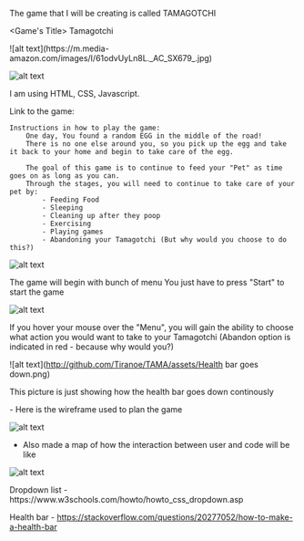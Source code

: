 
The game that I will be creating is called TAMAGOTCHI

<Game's Title> Tamagotchi

<Screentshots>
![alt text](https://m.media-amazon.com/images/I/61odvUyLn8L._AC_SX679_.jpg)

![alt text](https://twitter.com/lord_arse/status/1369422271115362305)

<Technologies Used> I am using HTML, CSS, Javascript.

<Getting Started>
    Link to the game: 


    Instructions in how to play the game:
        One day, You found a random EGG in the middle of the road!
        There is no one else around you, so you pick up the egg and take it back to your home and begin to take care of the egg.

        The goal of this game is to continue to feed your "Pet" as time goes on as long as you can. 
        Through the stages, you will need to continue to take care of your pet by:
            - Feeding Food
            - Sleeping
            - Cleaning up after they poop
            - Exercising
            - Playing games
            - Abandoning your Tamagotchi (But why would you choose to do this?)

    
![alt text](http://github.com/Tiranoe/TAMA/assets/Beginning.png)

The game will begin with bunch of menu
    You just have to press "Start" to start the game

    
![alt text](http://github.com/Tiranoe/TAMA/assets/Options.png)

If you hover your mouse over the "Menu", you will gain the ability to choose what action you would want to take to your Tamagotchi
(Abandon option is indicated in red - because why would you?)
    
    
![alt text](http://github.com/Tiranoe/TAMA/assets/Health bar goes down.png)

This picture is just showing how the health bar goes down continously
    
    

<Next Steps>
    - Here is the wireframe used to plan the game

![alt text](https://viewer.diagrams.net/?tags=%7B%7D&highlight=0000ff&edit=_blank&layers=1&nav=1&title=Wireframe.drawio#R7VpZl6JKEv41njPzcPsgKCWPyapeccUF31iyIFltQBF%2B%2FQSKpTberrozVV0z08URzYyMyIyMLzIjF1uMEB6VxNi5amzjoEVT9rHFiC2a5josfFeE4kzoPNFngpMQ%2B0xqXwkLUuKaSNXUPbFxeseYxXGQkd090YqjCFvZHc1Ikji%2FZ3uOg%2FtWd4aDG4SFZQRN6prYmXum9rrUld7HxHEvLbepuiQ0Lsw1IXUNO85vSIzUYoQkjrNzKjwKOKhsd7HLWU7%2Bi9IXxRIcZW8R%2BK5HBi0eFrqzLJ8kQmyxXP9R13Iwgn3d4VrZrLhYIHdJhhc7w6ryOYDcYng3CwPItSFppLuz3Z%2FJEUNT%2FDMJAiEO4uQkztgG7j1bQE%2BzJPbxTQlr9bD5DCXNnlzUwkmGjzekumcKjkOcJQWw1KVsbeTi4j11Pr9ixnRqmnuD1wvRqP3Eean6akpI1Nb8G5btNCyr4mjfsG6akzAwIlwZLo6yRV1CQd5ySWCPjCLeV8qmmWH5lxzvxgkpgd%2B4wADFSVYPH4a641hUknWdCU6BZ3oxdfsHkmoc7xhHRppdtImDwNilxDzpVwmGRuKQiI%2BzLA5rpndA8ukHJOkmku1HSL4wvjuS3QaS0hEnFklxA03oY9Zw9Sg%2Bw3szLmqSERAngmyAnyuxykgEph5Uk0Ni21XNfAqjj0TO6MQmdq6Ued3%2FihSD%2BHNwmmFcEMRQA7%2BLSZSd7NHl4QMWEqhv3VYXdBUg377m4VOxJ5kQR6C%2BQU4AYsA%2Fx5UP8EmcGZlhvnhnE%2BqfDoPX8a8BZ96IN%2FNRcLMNuGUMExtNyXFstwS6hagv3N8fd%2FazcX9q4C4E2IiAtNx9Af7%2BgHOfDfhlifmzxc9HhOf%2Fo%2BhMd94IIvdhIDZXsNPAqDRWjBB%2FTddvHL0vY%2BF1T%2Fi88Uo3oF4EGH9Nzu8K73%2FLMqzNNNBGPBqLk%2FHvjHcVhGQjJEEF0wonthEZQA4MEwc8BBInifeRfbPJlmUOnh%2FC14Ozg3dym09fxbWb%2B%2B5mUHeNXZUk4enwhz%2F9oss5BvXoUOPiJKPK0NM4JRmJK2cx6%2Fja8KIs3r0dlweI1rqJNsDfYtA5S8s5NmG%2BE5Z%2BoMy9mYQQv5kvh7NVgDprFCN41tWXmCMkOQjNlt2hNtPR9eF5zW8rHrp9OkAeICTkPELj9VJ0VQvkkdCbOGg2GxZorU22B2a4VnxBdEELeqLN4j8lSHW4cRn10CoCs8sTxfGKrcwqUsmJsTTiRX22mB6HpUb3ybQ7dYT5jPPSdLPuOQX25QXIqOLWF1g%2Bdd2Dsyq%2FK%2FtDNsXVaoGPklAem2LvaK5zW02B0hOWEfO8gdToO9oM4Pdp2%2BuFs1M%2Fx%2FPw2kl4p%2FBCCUqr78o%2BWmUQhA5gG0nirRzEB2rlbDQ%2FVZ8dZK%2F9tSbjTZG6E6svbNHTn7lsc1C8U6eSRj0fpTQ3ynnseotBMPA8Xwfp9UEpWa3YFCTg4niH58seKXccFTm8rq2QIyK1ggM4cZ93dToLbIEn27W9Mz2KPD3toWRA%2BN1WpMiqXI1VqZ3P6FVsLF3WClca9rtLndklehn4A69XKS0eO5PIzSylHdiK5GClnZqRymKoQV%2FPD3q4ZKu8uV5R%2BqJHBn2HBZ7cVlJu4Mu%2BSQ%2BDgeyOlwIvmgykxeVeLdqeKkrHgajTI0%2BixppOq4vcUT10VEkvr94xoY5jMW6PvbgYF8gZCPXrdZxpf%2Bhvvd1iLukv%2BljhPJwuhrHdn%2BcT0jvYjM2MIqschVyxLXrHieZ3RyUqRuWgGG1AnrRLvO5S%2BsbJQN67qVfabsaeFQbQh%2BBgEr7YKjqrr4cHezPjBmRwtQH087ZNoO1rm%2Bx1mstGjOtaQu848tABrN4x18e9Ve465oYfaxpFjP6cssT4MKK7oOfZVqNwfDAXXEffoIO66OQjup2NimubFjNfbNc6Nwhdyu4jdlRwe6vouluFI9tF1zOr%2BVOR81Ep7VWBK1f9IN8uuAX0CfQfetvVMNgSFXACTMWdCKi7tsIVK4U7mIDp7Ky%2Fs1TcA9BLQ%2BHygTTWxgTFKzrYQzuMVfhneak9nvjBHnRyzXAcLJZgn8pXhO7OWM9YVRxKYFlqIun0XNxKqibLE9HPVU%2FtAB70RFzxqoho1ddv6oP2mVW2BWxu6vPv6tPQq%2FVNCepV%2BGhLip0rq8LYbIOttC3APk5tQ9ZYd0tbkQGr1XAOfa%2F4R2EAoyPOVX9WqN6sU7Uz9mdHdbmENlChlk53oumd8VLKVVEv5uAPl%2FrANp69bgdmNL%2Bpb35fn%2FZqfYdK9xHzwBcrHxW4kz8u%2Fbly5juPt9P406Bc5DqWInsGvaIGympfjXSLwOwlT50qFlSf99ia0U%2FcN%2BbpbnvGPNieddrfaLYZkDvcRwXk5vFpIyCfgmMVZ08711cuHP79mPrDzQRFyTJFPbqZ6NEmw7LvAwvD3G%2BZHx1osw9WSO0PWyE1DzhbNBtk5%2FVtdIcM%2B31fXU%2Fx5ou5%2F7DOZkLAlzjmP%2Bhut1rV0tRt4p8n012EIeVUv31sBNDjui3Q%2FdzcufCvFvU3wP%2Fd9b0FoOHkZyv8R5529UXqP3K2dxnRP7hO%2B22u83GL6%2BYZaX8fOWDk%2Fz30qufXovdgS%2F1r0et9zcR3gDyIjr92JuYagPBxgm3YUH6Np9fHU%2FeTx9MlkN%2FApxGAL8Jp%2BgXgGwB8%2BmwAm3cHanXH%2B4Xd69g9uL37tdg1LwN%2B72D24OT1lwYzunle%2F3sD0vtsQN5wEv47AUI%2F%2BE%2FgOwEC2ev%2FOE9lN3%2BGZaR%2FAQ%3D%3D)
    


- Also made a map of how the interaction between user and code will be like

![alt text](https://viewer.diagrams.net/?tags=%7B%7D&highlight=0000ff&edit=_blank&layers=1&nav=1&title=Tamagotchi.drawio#R7Vxbc6O4Ev4t58F1LlWZ4mrjR2yTbGqTODXO1Ox5VEABNhh5hYiT%2FfXbEsI2CNvsjj1mpshDDC0hQF9%2FrW6pxcCcLt9vKFpF9yTAycDQgveBORsYhm5aQ%2Fjhko9CYo2MQhDSOChE2lawiP%2FE8spSmscBzqSsEDFCEhavqkKfpCn2WUWGKCXrarUXkgQVwQqFuPIYXLDwUYKVal%2FjgEWF1LF3av%2BC4zAq76xrsmSJyspSkEUoIOsdkekNzCklhBVHy%2FcpTnjnVfvlek%2Fp5sEoTlmbC%2F4IXn731v7XyVfz14cH5Di%2FTRZXdtHKG0py%2BcLyYdlH2QM4gA6RpylJ4Wfi5%2FQN82Z1OKEkTwNxpsEZoSwiIUlRckfISlb5HTP2IbFFOSMgitgykaU4DVyOFJySFU5BkjFEmayvW0WV3dOM5NTHj5jGS8wwXayQH6chlDpQCNeGmO0pVDtN9mPR5IGeKpVPtH6gnlXU4722cwMJyQ0m8FD0AypQnCAWv1XVDEltDTf1toDCgcT0b%2BCrK%2FguGBH3n%2BAwTrNPnz4NjGECLzR5pnAU8qP%2FTGiMX6DOIgI4hTYU1wATfRqvWEzS%2Fyp6Avq9KnSEcR1ZRzHDvPO5bA3GoQr6M%2FJfQ6E685wlcYql%2FIWkbEoSQkWjpib%2BQB4g%2BjrnUDJuSLRPms0rx0myU%2Fn6%2Bno8MYT%2BUPKKyxKptLxyqccZSXi3TYKYgtGA1%2BHPiDP%2B8iFFQQzaMdspSrlW75RV72m4%2FME39BYnhbIa%2FMlXJE5BD703uDCT5RHyo5ziG94rM%2BuQXr5hyvD7QU2SpVeGWVwiLa3hFKfrrdnSLWmLoh2TNR6fSfdGvW1paVuslrZl2CnbYin4Prn37s38afrLLcjdx0fP%2Fbwo7mxo3s2NAv8RG3EOlhiaUWGJPVRZYjSwZKidy0JrPU1a0mTYkibjTtFkqNIELVFImB%2FFXMkQHICHW8d8i6l%2BfDQ9B1N0vT6ejC9MFUfpSXgDTfVf7uM0Bx%2BkqegrilljwQsM6KBaEb8Mh6EIM0p01NoKWtCnrAoJSuKQ%2Bw4%2B5qM%2FCHjPxxBYuLJgGQcBv3xCMbgL6Fk0tXEYRN%2FZk4E9420BYaVLoR9yb2qis9jP0l5JrdDtUYNW6KpWjM5mQFW16A3oQcN41IDqo05ZUKMfIk%2BOcLfGyBLQHuGTIVw22BWEzR7hnxxhNR7sEf65EFZDmR7hb0TY7hbCvS99coS75UubvS99coS75UuPFYC%2FZJiKuQw%2BD7tEKX8WIlZxsnKew48IyfjcR5zymgCNLKAoFnIGsTxvZAVdUdeXDkxOWfalJ6f03sFtvZR6crdGXvrIZ852lGToVJVEqzUh36%2B4aos%2FdCH62KkmJ%2BT236d8tM197Jo6FS1ulWvzjt%2Bgb01Lu0gs1xazmAxA48wGnWIBWXNeF5Oc0hxUeQ8HMYDWAWpfOValN80ydLwctXu%2FtzW1T57%2BsIdyo3GNcsZ5qO3UqW18B2qrkbSbvXJ4gAQR4o%2BXFxxeI%2FGwgsopWqr8hbvFq4xrY5me4Sck56kPF2C2qVdBM8t0hGPMds7FbKsftFszW8YxxxOgjFObgG8z3moayrXnwY92PZ%2FPFLQvvuwKo82wwhLbsS88%2Flmqq9Gz5PC6ynGWaN1iiRo1er95n6e3C6%2BLFNGrLuJw3LQI%2FT0pYvYDSVuKbNK4j1HE7NZAYqhW0J24D7P5Q316RMmn%2FYwzGZoV0y4D81rNn704rezanIptXTo3zlKtUs%2BqwwsJxwcep1usUncgLO487%2FH2QU0XvThDjFrUOTIv7pr1SdatGdI6gOlWmrWhQjy981w%2B6nx57B5HdKsavjhlE5fjSL%2FJqTVHWocv3drmZKiOwuOd%2B3%2BQ3Lj3XYxgRtVxxGkbv4zO1IGm6tzylWItwz5JA75MuLOOoPi3jG%2BdAuc25%2F%2BhO3nKdLn%2BsCb0lV%2F%2FDHX2bxoLiJ8vRX8e3ThWYHf3%2FF3XIJyWaxBnm6k0eyPW1oidPm5sXhswjSqLnVoLJ1qCcMzqgGqZzm5zSv2RXQ3j9LFe074zLFmUfb7rxkdiQUKuRhaLjnWF3axOXCLctarO%2FPDiKQSWmpszu%2FX4DrpbaNZVDe%2FVjKT%2F5tDjd0x9kaihVPE2RXzjPPxf5tw877HDEX5HIZ%2BgmKxKWm6lG6YaxxF7id%2FxxhKcy0qbWlXVR3rLeOx8C0oqD45A%2BCRASWLGEo7RCyHB3lr3AjrtWtT5ORAsO2yzHfPiCKqLr4tHb3rr3gF%2B%2F2uAhuIg93E2qOVdoCV3mAZl0gXb3fMn1mtZTnlOBthufoaCPGmYOryCIvduMRejVXmfjbIQvkkfQ3d%2FCF1AfBgphE1pWj%2Bmhhhl0k45yjoN8eTQUjVEL9M2Tq8iaj5ISzvtJxhx0PNVgxeN31fgtKUsRknjBPEPiV89UW88vPiav5rjfBg9mWsREJwVKIbcZ4S7iE9jJBiv%2BGO%2BMFHLh55BIolyYwAEIQuroChGgH2KkRidOY%2FZRyTSPNT9pkO05Oilz9lqA8yPrhumXY2ynKZ8kFHDXlLdPNdEgq26YJWPGky86fxeKIs7%2B3L39C8Vqun84eaz%2B7TYC1H%2FfZTLfB9lWDqHZVykaQ0jSdMXUvSzefz2P8us%2BAehezX2%2F56BfGUKYi%2BOR4P1pvHiGwN4w6zaH7vMgiibkC9dj%2BCVhobOuK5aNY3523MBFbU6GKDD6fYjYkX17afYTO8v)




<Credit goes to>
Dropdown list - https://www.w3schools.com/howto/howto_css_dropdown.asp

Health bar - https://stackoverflow.com/questions/20277052/how-to-make-a-health-bar

